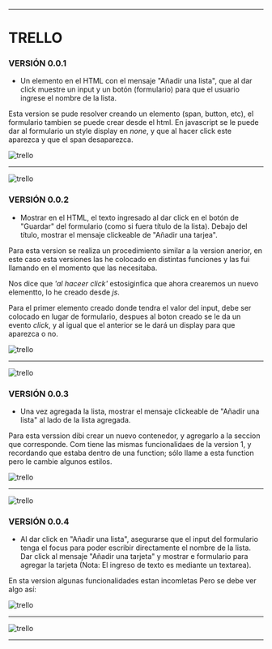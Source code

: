 ***

# TRELLO
### VERSIÓN 0.0.1

+ Un elemento en el HTML con el mensaje "Añadir una lista", que al dar click muestre un input y un botón (formulario) para que el usuario ingrese el nombre de la lista.

Esta version se pude resolver creando un elemento (span, button, etc), el formulario tambien se puede crear desde el html.
En javascript se le puede dar al  formulario un style display en *none*, y que al hacer click este aparezca y que el span desaparezca.

![trello](http://i63.tinypic.com/2ijjmf4.png)


*** 

![trello](http://i65.tinypic.com/iqh1eo.png)

### VERSIÓN 0.0.2

+ Mostrar en el HTML, el texto ingresado al dar click en el botón de "Guardar" del formulario (como si fuera título de la lista).
Debajo del título, mostrar el mensaje clickeable de "Añadir una tarjea".

Para esta version se realiza un procedimiento similar a la version anerior, en este caso esta versiones las he colocado en distintas funciones y las fui llamando en el momento que las necesitaba.

Nos dice que *'al haceer click'* estosiginfica que ahora crearemos un nuevo elementto, lo he creado desde *js*.

Para el primer elemento creado donde tendra el valor del input, debe ser colocado en lugar de formulario, despues al boton creado se le da un evento *click*, y al igual que el anterior se le dará un display para que aparezca o no.

![trello](http://i63.tinypic.com/sw8nb7.png)
***

![trello](http://i67.tinypic.com/iz8heo.png)


### VERSIÓN 0.0.3

+ Una vez agregada la lista, mostrar el mensaje clickeable de "Añadir una lista" al lado de la lista agregada.

Para esta verssion dibi crear un nuevo contenedor, y agregarlo a la seccion que corresponde.
Com tiene las mismas funcionalidaes de la version 1, y recordando que estaba dentro de una function; sólo llame a esta function pero le cambie algunos estilos.

![trello](http://i63.tinypic.com/sw8nb7.png)

***

![trello](http://i66.tinypic.com/29f33o0.png)

### VERSIÓN 0.0.4

+ Al dar click en "Añadir una lista", asegurarse que el input del formulario tenga el focus para poder escribir directamente el nombre de la lista.
Dar click al mensaje "Añadir una tarjeta" y mostrar e formulario para agregar la tarjeta (Nota: El ingreso de texto es mediante un textarea).

En sta version algunas funcionalidades estan incomletas
Pero se debe ver algo así:

![trello](http://i68.tinypic.com/2whqwbt.png)

***

![trello](http://i68.tinypic.com/30njgqp.png)


***